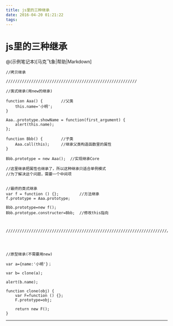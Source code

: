 ```yaml
---
title: js里的三种继承
date: 2016-04-20 01:21:22
tags:
---
```




# js里的三种继承


@(示例笔记本)[马克飞象|帮助|Markdown]

	//拷贝继承
	
	/////////////////////////////////////////////////////////
	
	//类式继承(用new的继承)
	
	function Aaa() {		//父类
		this.name='小明';
	}
	
	Aaa..prototype.showName = function(first_argument) {
		alert(this.name);
	};
	
	function Bbb() {		//子类
		Aaa.call(this);		//继承父类构造函数里的属性
	}
	
	Bbb.prototype = new Aaa();	//实现继承Core
	
	//这里继承把属性也继承了，所以这种继承只适合单例模式
	//为了解决这个问题，需要一个中间项
	
	
	//最终的类式继承
	var f = function () {};			//方法继承
	f.prototype = Aaa.prototype;
	
	Bbb.prototype=new f();
	Bbb.prototype.constructer=Bbb;	//修改this指向
	
	
	
	///////////////////////////////////////////////////////////////////////
	
	
	
	
	//原型继承(不需要用new)
	
	var	a={name:'小明'}；
	
	var b= clone(a);
	
	alert(b.name);
	
	function clone(obj) {
		var F=function () {};
		F.prototype=obj;
	
		return new F();
	}

-------------------